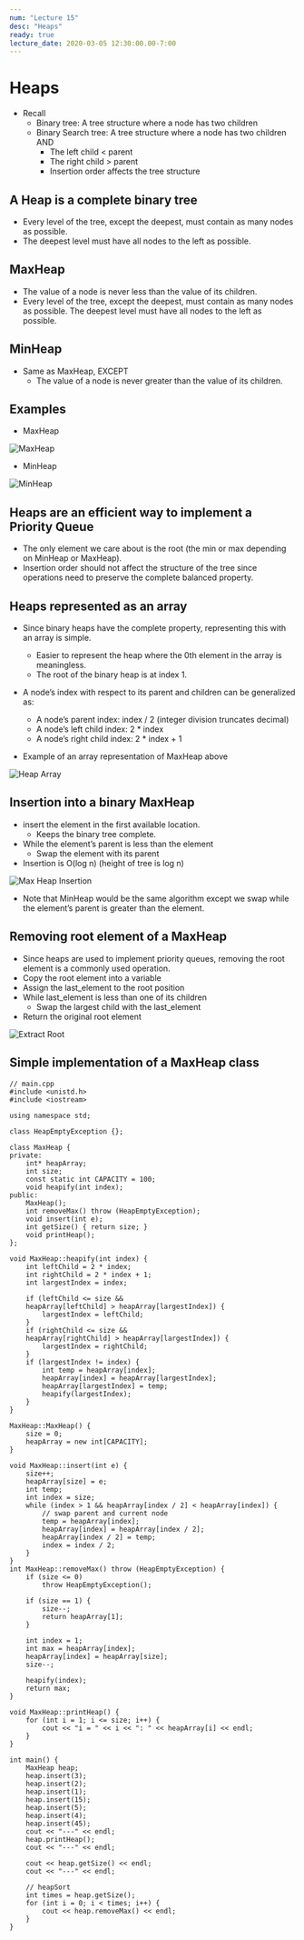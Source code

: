 ```yaml
---
num: "Lecture 15"
desc: "Heaps"
ready: true
lecture_date: 2020-03-05 12:30:00.00-7:00
---
```


# Heaps

* Recall
    * Binary tree: A tree structure where a node has two children
    * Binary Search tree: A tree structure where a node has two children AND
        * The left child < parent
        * The right child > parent
        * Insertion order affects the tree structure

## A Heap is a <b>complete</b> binary tree
* Every level of the tree, except the deepest, must contain as many nodes as possible.
* The deepest level must have all nodes to the left as possible.

## MaxHeap
* The value of a node is never less than the value of its children.
* Every level of the tree, except the deepest, must contain as many nodes as possible. The deepest level must have all nodes to the left as possible.

## MinHeap
* Same as MaxHeap, EXCEPT
    * The value of a node is never greater than the value of its children.

## Examples
* MaxHeap

![MaxHeap](MaxHeap.png)

* MinHeap

![MinHeap](MinHeap.png)

## Heaps are an efficient way to implement a Priority Queue
* The only element we care about is the root (the min or max depending on MinHeap or MaxHeap).
* Insertion order should not affect the structure of the tree since operations need to preserve the complete balanced property.

## Heaps represented as an array
* Since binary heaps have the complete property, representing this with an array is simple. 
    * Easier to represent the heap where the 0th element in the array is meaningless.
    * The root of the binary heap is at index 1.
* A node’s index with respect to its parent and children can be generalized as:
    * A node’s parent index: index / 2 (integer division truncates decimal)
    * A node’s left child index: 2 * index
    * A node’s right child index: 2 * index + 1

* Example of an array representation of MaxHeap above

![Heap Array](HeapArray.png)

## Insertion into a binary MaxHeap
* insert the element in the first available location.
    * Keeps the binary tree complete.
* While the element’s parent is less than the element
    * Swap the element with its parent
* Insertion is O(log n) (height of tree is log n)

![Max Heap Insertion](MaxHeapInsertion.png)

* Note that MinHeap would be the same algorithm except we swap while the element’s parent is greater than the element.

## Removing root element of a MaxHeap
* Since heaps are used to implement priority queues, removing the root element is a commonly used operation.
* Copy the root element into a variable
* Assign the last_element to the root position
* While last_element is less than one of its children
    * Swap the largest child with the last_element
* Return the original root element

![Extract Root](ExtractRoot.png)

## Simple implementation of a MaxHeap class


```
// main.cpp
#include <unistd.h>
#include <iostream>

using namespace std;

class HeapEmptyException {};

class MaxHeap {
private:
    int* heapArray;
    int size;
    const static int CAPACITY = 100;
    void heapify(int index);
public:
    MaxHeap();
    int removeMax() throw (HeapEmptyException);
    void insert(int e);
    int getSize() { return size; }
    void printHeap();
};

void MaxHeap::heapify(int index) {
    int leftChild = 2 * index;
    int rightChild = 2 * index + 1;
    int largestIndex = index;

    if (leftChild <= size && 
    heapArray[leftChild] > heapArray[largestIndex]) {
        largestIndex = leftChild;
    }
    if (rightChild <= size &&
    heapArray[rightChild] > heapArray[largestIndex]) {
        largestIndex = rightChild;
    }
    if (largestIndex != index) {
        int temp = heapArray[index];
        heapArray[index] = heapArray[largestIndex];
        heapArray[largestIndex] = temp;
        heapify(largestIndex);
    }
}

MaxHeap::MaxHeap() {
    size = 0;
    heapArray = new int[CAPACITY];
}

void MaxHeap::insert(int e) {
    size++;
    heapArray[size] = e;
    int temp;
    int index = size;
    while (index > 1 && heapArray[index / 2] < heapArray[index]) {
        // swap parent and current node
        temp = heapArray[index];
        heapArray[index] = heapArray[index / 2];
        heapArray[index / 2] = temp;
        index = index / 2;
    }
}
int MaxHeap::removeMax() throw (HeapEmptyException) {
    if (size <= 0)
        throw HeapEmptyException();

    if (size == 1) {
        size--;
        return heapArray[1];
    }

    int index = 1;
    int max = heapArray[index];
    heapArray[index] = heapArray[size];
    size--;

    heapify(index);
    return max;
}

void MaxHeap::printHeap() {
    for (int i = 1; i <= size; i++) {
        cout << "i = " << i << ": " << heapArray[i] << endl;
    }
}

int main() {
    MaxHeap heap;
    heap.insert(3);
    heap.insert(2);
    heap.insert(1);
    heap.insert(15);
    heap.insert(5);
    heap.insert(4);
    heap.insert(45);
    cout << "---" << endl;
    heap.printHeap();
    cout << "---" << endl;

    cout << heap.getSize() << endl;
    cout << "---" << endl;

    // heapSort
    int times = heap.getSize();
    for (int i = 0; i < times; i++) {
        cout << heap.removeMax() << endl;
    }
}
```
